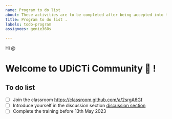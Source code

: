 ```yaml
---
name: Program to do list
about: These activities are to be completed after being accepted into the program.
title: Program to do list .
labels: todo-program
assignees: genie360s

---
```


Hi @

# Welcome to UDiCTi Community 🎉 !

## To do list

- [ ] Join the classroom     <https://classroom.github.com/a/2srgA6Gf>
- [ ] Introduce yourself in the discussion section  [discussion section](https://github.com/udictihub/udicti-leadership-student-training-program/discussions)
- [ ] Complete the training before 13th May 2023
